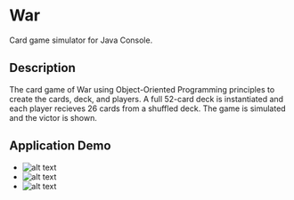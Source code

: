 # War
Card game simulator for Java Console. 

## Description
The card game of War using Object-Oriented Programming principles to create the cards, deck, and players. A full 52-card deck is instantiated and each player recieves 26 cards from a shuffled deck. The game is simulated and the victor is shown.

## Application Demo
* ![alt text](https://i.postimg.cc/6QdcRdzM/Screen-Shot-2021-11-13-at-10-18-07-PM.png)
* ![alt text](https://i.postimg.cc/Tw0cNfzm/Screen-Shot-2021-11-13-at-10-18-55-PM.png)
* ![alt text](https://i.postimg.cc/63t0hymt/Screen-Shot-2021-11-13-at-10-18-31-PM.png)

